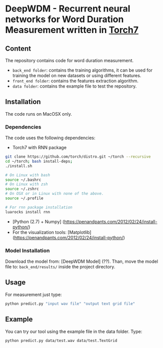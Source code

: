 # DeepWDM - Recurrent neural networks for Word Duration Measurement written in [Torch7](http://torch.ch)

## Content
The repository contains code for word duration measurement.
 - `back_end folder`: contains the training algorithms, it can be used for training the model on new datasets or using different features.
 - `front_end folder`: contains the features extraction algorithm.
 - `data folder`: contains the example file to test the repository.

## Installation
The code runs on MacOSX only.
### Dependencies
The code uses the following dependencies:
 - Torch7 with RNN package
```bash
git clone https://github.com/torch/distro.git ~/torch --recursive
cd ~/torch; bash install-deps;
./install.sh 

# On Linux with bash
source ~/.bashrc
# On Linux with zsh
source ~/.zshrc
# On OSX or in Linux with none of the above.
source ~/.profile

# For rnn package installation
luarocks install rnn
```
 - [Python (2.7) + Numpy] (https://penandpants.com/2012/02/24/install-python/)
 - For the visualization tools: [Matplotlib] (https://penandpants.com/2012/02/24/install-python/)
 
### Model Installation
Download the model from: [DeepWDM Model] (??). Than, move the model file to: `back_end/results/` inside the project directory.

## Usage
For measurement just type: 
```bash
python predict.py "input wav file" "output text grid file"
```

## Example
You can try our tool using the example file in the data folder. 
Type:
```bash
python predict.py data/test.wav data/test.TextGrid
```
